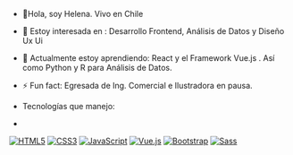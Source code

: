 - 👋Hola, soy Helena. Vivo en Chile
- 👀 Estoy interesada en : Desarrollo Frontend, Análisis de Datos y Diseño Ux Ui
- 🌱 Actualmente estoy aprendiendo:  React y el Framework Vue.js . Así como Python y R para Análisis de Datos.

  
- ⚡ Fun fact: Egresada de Ing. Comercial e Ilustradora en pausa.
- Tecnologías que manejo:
- 
[![HTML5](https://img.shields.io/badge/HTML5-E34F26?style=for-the-badge&logo=html5&logoColor=white)](https://html.spec.whatwg.org/)
[![CSS3](https://img.shields.io/badge/CSS3-1572B6?style=for-the-badge&logo=css3&logoColor=white)](https://www.w3.org/Style/CSS/)
[![JavaScript](https://img.shields.io/badge/JavaScript-F7DF1E?style=for-the-badge&logo=javascript&logoColor=black)](https://developer.mozilla.org/es/docs/Web/JavaScript)
[![Vue.js](https://img.shields.io/badge/Vue.js-35495E?style=for-the-badge&logo=vue.js&logoColor=4FC08D)](https://vuejs.org/)
[![Bootstrap](https://img.shields.io/badge/Bootstrap-563D7C?style=for-the-badge&logo=bootstrap&logoColor=white)](https://getbootstrap.com/)
[![Sass](https://img.shields.io/badge/Sass-CC6699?style=for-the-badge&logo=sass&logoColor=white)](https://sass-lang.com/)

<!---
helena-dlc/helena-dlc is a ✨ special ✨ repository because its `README.md` (this file) appears on your GitHub profile.
You can click the Preview link to take a look at your changes.
--->
